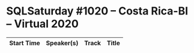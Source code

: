 # SQLSaturday #1020 – Costa Rica-BI – Virtual 2020
Start Time|Speaker(s)|Track|Title
---|---|---|---
